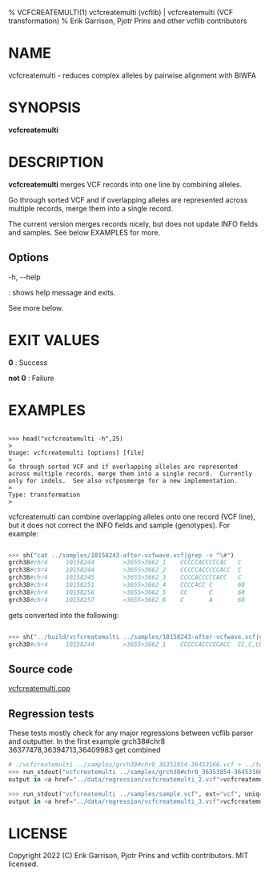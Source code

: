 % VCFCREATEMULTI(1) vcfcreatemulti (vcflib) | vcfcreatemulti (VCF transformation)
% Erik Garrison, Pjotr Prins and other vcflib contributors

# NAME

vcfcreatemulti - reduces complex alleles by pairwise alignment with BiWFA

# SYNOPSIS

**vcfcreatemulti**

# DESCRIPTION

**vcfcreatemulti** merges VCF records into one line by combining
  alleles.

Go through sorted VCF and if overlapping alleles are represented
across multiple records, merge them into a single record.

The current version merges records nicely, but does not update INFO fields and samples.
See below EXAMPLES for more.

## Options

-h, --help

: shows help message and exits.

See more below.

# EXIT VALUES

**0**
: Success

**not 0**
: Failure

# EXAMPLES


<!--

    >>> from rtest import run_stdout, head, cat, sh

-->

```

>>> head("vcfcreatemulti -h",25)
>
Usage: vcfcreatemulti [options] [file]
>
Go through sorted VCF and if overlapping alleles are represented
across multiple records, merge them into a single record.  Currently
only for indels.  See also vcfposmerge for a new implementation.
>
Type: transformation
>

```

vcfcreatemulti can combine overlapping alleles onto one record (VCF line), but it does not correct the INFO fields and sample (genotypes). For example:

```python

>>> sh("cat ../samples/10158243-after-vcfwave.vcf|grep -v ^\#")
grch38#chr4     10158244        >3655>3662_1    CCCCCACCCCCAC   C       60      .       AC=1;AF=0.011236;AN=89;AT=>3655>3656>3657>3660>3662;NS=45;LV=0;ORIGIN=grch38#chr4:10158243;LEN=12;INV=0;TYPE=del        GT      0|0     0|0     0|0     0|0     1|0     0|0     0|0     0|0     0|0     0|0     0|0     0|0     0|0     0|0     0|0     0|0     0|0     0|0     0|0     0|0     0|0     0|0     0|0     0|0     0|0     0|0     0|0     0|0     0|0     0|0     0|0     0|0     0|0     0|0     0|0     0|0     0|0     0|0     0|0     0|0     0|0     0|0     0|0     0|0     0
grch38#chr4     10158244        >3655>3662_2    CCCCCACCCCCACC  C       60      .       AC=3;AF=0.033708;AN=89;AT=>3655>3656>3660>3662;NS=45;LV=0;ORIGIN=grch38#chr4:10158243;LEN=13;INV=0;TYPE=del     GT      0|0     0|0     0|0     0|0     0|0     0|0     0|0     0|0     0|0     0|0     0|0     0|0     0|0     0|0     0|0     0|0     0|0     0|0     0|0     0|0     0|0     0|0     0|0     0|0     0|0     0|0     0|0     0|0     0|0     0|0     0|0     0|0     0|0     0|0     1|0     0|1     0|0     0|0     0|0     0|0     0|0     0|0     0|1     0|0     0
grch38#chr4     10158245        >3655>3662_3    CCCCACCCCCACC   C       60      .       AC=64;AF=0.719101;AN=89;AT=>3655>3656>3657>3658>3659>3660>3662;NS=45;LV=0;ORIGIN=grch38#chr4:10158243;LEN=12;INV=0;TYPE=del     GT      0|0     1|1     1|1     1|0     0|1     0|0     0|1     0|1     1|1     1|1     1|1     1|1     1|1     1|1     1|1     0|0     1|1     1|1     1|1     1|0     1|0     1|0     1|0     1|1     1|1     1|0     1|1     1|1     0|0     1|0     1|1     0|1     1|1     1|1     0|1     1|0     1|1     1|1     0|1     1|1     1|1     1|0     1|0     1|1     0
grch38#chr4     10158251        >3655>3662_4    CCCCACC C       60      .       AC=3;AF=0.033708;AN=89;AT=>3655>3656>3657>3658>3660>3662;NS=45;LV=0;ORIGIN=grch38#chr4:10158243;LEN=6;INV=0;TYPE=del    GT      0|0     0|0     0|0     0|0     0|0     0|1     0|0     0|0     0|0     0|0     0|0     0|0     0|0     0|0     0|0     1|0     0|0     0|0     0|0     0|0     0|0     0|0     0|0     0|0     0|0     0|1     0|0     0|0     0|0     0|0     0|0     0|0     0|0     0|0     0|0     0|0     0|0     0|0     0|0     0|0     0|0     0|0     0|0     0|0     0
grch38#chr4     10158256        >3655>3662_5    CC      C       60      .       AC=2;AF=0.022472;AN=89;AT=>3655>3660>3662;NS=45;LV=0;ORIGIN=grch38#chr4:10158243;LEN=1;INV=0;TYPE=del   GT      0|0     0|0     0|0     0|0     0|0     0|0     0|0     0|0     0|0     0|0     0|0     0|0     0|0     0|0     0|0     0|1     0|0     0|0     0|0     0|0     0|0     0|0     0|0     0|0     0|0     0|0     0|0     0|0     1|0     0|0     0|0     0|0     0|0     0|0     0|0     0|0     0|0     0|0     0|0     0|0     0|0     0|0     0|0     0|0     0
grch38#chr4     10158257        >3655>3662_6    C       A       60      .       AC=1;AF=0.011236;AN=89;AT=>3655>3656>3657>3660>3662;NS=45;LV=0;ORIGIN=grch38#chr4:10158243;LEN=1;INV=0;TYPE=snp GT      0|0     .|.     .|.     .|.     .|.     .|.     .|.     .|.     .|.     .|.     .|.     .|.     .|.     .|.     .|.     .|.     .|.     .|.     .|.     .|.     .|.     .|.     .|.     .|.     .|.     .|.     .|.     .|.     .|.     .|.     .|.     .|.     .|.     .|.     .|.     .|.     .|.     .|.     .|.     .|.     .|.     .|.     .|.     .|.     0

```

gets converted into the following:

```python

>>> sh("../build/vcfcreatemulti ../samples/10158243-after-vcfwave.vcf|grep -v ^\#")
grch38#chr4     10158244        >3655>3662_1    CCCCCACCCCCACC  CC,C,CC,CCCCCACC,CCCCCACCCCCAC,CCCCCACCCCCACA   60      .       AC=1;AF=0.011236;AN=89;AT=>3655>3656>3657>3660>3662;NS=45;LV=0;ORIGIN=grch38#chr4:10158243;LEN=12;INV=0;TYPE=del;combined=10158244-10158257     GT      0|0     0|0     0|0     0|0     1|0     0|0     0|0     0|0     0|0     0|0     0|0     0|0     0|0     0|0     0|0     0|0     0|0     0|0     0|0     0|0     0|0     0|0     0|0     0|0     0|0     0|0     0|0     0|0     0|0     0|0     0|0     0|0     0|0     0|0     0|0     0|0     0|0     0|0     0|0     0|0     0|0     0|0     0|0     0|0     0

```

## Source code

[vcfcreatemulti.cpp](../../src/vcfcreatemulti.cpp)

## Regression tests

These tests mostly check for any major regressions between vcflib parser and outputter.
In the first example grch38#chr8 36377478,36394713,36409983 get combined

```python
# ./vcfcreatemulti ../samples/grch38#chr8_36353854-36453166.vcf > ../test/data/regression/vcfcreatemulti_2.vcf
>>> run_stdout("vcfcreatemulti ../samples/grch38#chr8_36353854-36453166.vcf", ext="vcf", uniq=2)
output in <a href="../data/regression/vcfcreatemulti_2.vcf">vcfcreatemulti_2.vcf</a>

>>> run_stdout("vcfcreatemulti ../samples/sample.vcf", ext="vcf", uniq=3)
output in <a href="../data/regression/vcfcreatemulti_3.vcf">vcfcreatemulti_3.vcf</a>

```

# LICENSE

Copyright 2022 (C) Erik Garrison, Pjotr Prins and vcflib contributors. MIT licensed.
